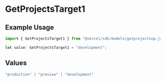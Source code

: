 # GetProjectsTarget1

## Example Usage

```typescript
import { GetProjectsTarget1 } from "@vercel/sdk/models/getprojectsop.js";

let value: GetProjectsTarget1 = "development";
```

## Values

```typescript
"production" | "preview" | "development"
```